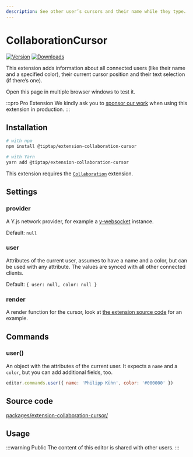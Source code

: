 ```yaml
---
description: See other user’s cursors and their name while they type.
---
```


# CollaborationCursor
[![Version](https://img.shields.io/npm/v/@tiptap/extension-collaboration-cursor.svg?label=version)](https://www.npmjs.com/package/@tiptap/extension-collaboration-cursor)
[![Downloads](https://img.shields.io/npm/dm/@tiptap/extension-collaboration-cursor.svg)](https://npmcharts.com/compare/@tiptap/extension-collaboration-cursor?minimal=true)

This extension adds information about all connected users (like their name and a specified color), their current cursor position and their text selection (if there’s one).

Open this page in multiple browser windows to test it.

:::pro Pro Extension
We kindly ask you to [sponsor our work](/sponsor) when using this extension in production.
:::

## Installation
```bash
# with npm
npm install @tiptap/extension-collaboration-cursor

# with Yarn
yarn add @tiptap/extension-collaboration-cursor
```

This extension requires the [`Collaboration`](/api/extensions/collaboration) extension.

## Settings

### provider
A Y.js network provider, for example a [y-websocket](https://github.com/yjs/y-websocket) instance.

Default: `null`

### user
Attributes of the current user, assumes to have a name and a color, but can be used with any attribute. The values are synced with all other connected clients.

Default: `{ user: null, color: null }`

### render
A render function for the cursor, look at [the extension source code](https://github.com/ueberdosis/tiptap/blob/main/packages/extension-collaboration-cursor/) for an example.

## Commands

### user()
An object with the attributes of the current user. It expects a `name` and a `color`, but you can add additional fields, too.

```js
editor.commands.user({ name: 'Philipp Kühn', color: '#000000' })
```

## Source code
[packages/extension-collaboration-cursor/](https://github.com/ueberdosis/tiptap/blob/main/packages/extension-collaboration-cursor/)

## Usage
:::warning Public
The content of this editor is shared with other users.
:::
<tiptap-demo name="Extensions/CollaborationCursor" hide-source></tiptap-demo>
<tiptap-demo name="Extensions/CollaborationCursor"></tiptap-demo>
